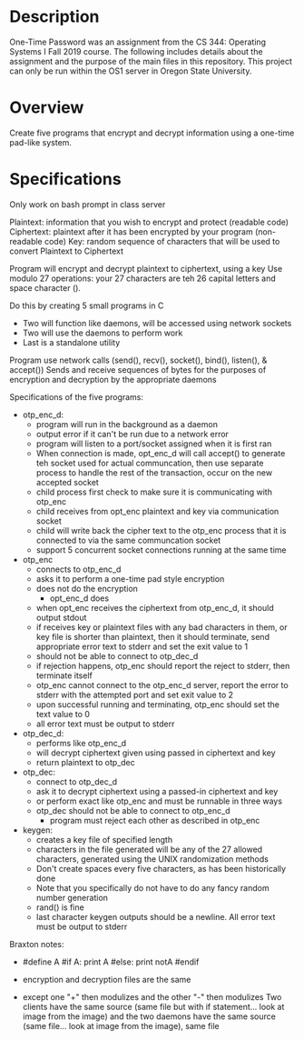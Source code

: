 # Description
 One-Time Password was an assignment from the CS 344: Operating Systems I Fall 2019 course. The following includes details about the assignment and the purpose of the main files in this repository. This project can only be run within the OS1 server in Oregon State University.

# Overview
 Create five programs that encrypt and decrypt information using a one-time pad-like system.
 
# Specifications
 Only work on bash prompt in class server
 
 Plaintext: information that you wish to encrypt and protect (readable code)
 Ciphertext: plaintext after it has been encrypted by your program (non-readable code)
 Key: random sequence of characters that will be used to convert Plaintext to Ciphertext
 
 Program will encrypt and decrypt plaintext to ciphertext, using a key
 Use modulo 27 operations: your 27 characters are teh 26 capital letters and space character ().
 
 Do this by creating 5 small programs in C
 - Two will function like daemons, will be accessed using network sockets
 - Two will use the daemons to perform work
 - Last is a standalone utility
 
 Program use network calls (send(), recv(), socket(), bind(), listen(), & accept())
 Sends and receive sequences of bytes for the purposes of encryption and decryption by the appropriate daemons
 
 Specifications of the five programs:
 - otp_enc_d: 
    - program will run in the background as a daemon
    - output error if it can't be run due to a network error
    - program will listen to a port/socket assigned when it is first ran
    - When connection is made, opt_enc_d will call accept() to generate teh socket used for actual communcation, then use separate process to handle the rest of the transaction, occur on the new accepted socket
    - child process first check to make sure it is communicating with otp_enc
    - child receives from opt_enc plaintext and key via communication socket
    - child will write back the cipher text to the otp_enc process that it is connected to via the same communcation socket
    - support 5 concurrent socket connections running at the same time
 - otp_enc
    - connects to otp_enc_d
    - asks it to perform a one-time pad style encryption
    - does not do the encryption
      - opt_enc_d does
    - when opt_enc receives the ciphertext from otp_enc_d, it should output stdout
    - if receives key or plaintext files with any bad characters in them, or key file is shorter than plaintext, then it should terminate, send appropriate error text to stderr and set the exit value to 1
    - should not be able to connect to otp_dec_d
    - if rejection happens, otp_enc should report the reject to stderr, then terminate itself
    - otp_enc cannot connect to the otp_enc_d server, report the error to stderr with the attempted port and set exit value to 2
    - upon successful running and terminating, otp_enc should set the text value to 0
    - all error text must be output to stderr
 - otp_dec_d:
    - performs like otp_enc_d
    - will decrypt ciphertext given using passed in ciphertext and key
    - return plaintext to otp_dec
 - otp_dec: 
    - connect to otp_dec_d
    - ask it to decrypt ciphertext using a passed-in ciphertext and key
    - or perform exact like otp_enc and must be runnable in three ways
    - otp_dec should not be able to connect to otp_enc_d
      - program must reject each other as described in otp_enc
 - keygen: 
    - creates a key file of specified length
    - characters in the file generated will be any of the 27 allowed characters, generated using the UNIX randomization methods
    - Don't create spaces every five characters, as has been historically done
    - Note that you specifically do not have to do any fancy random number generation
    - rand() is fine
    - last character keygen outputs should be a newline. All error text must be output to stderr


Braxton notes:
- #define A 
  #if A:
    print A
  #else:
    print notA
  #endif
  
- encryption and decryption files are the same
 - except one "+" then modulizes and the other "-" then modulizes
Two clients have the same source (same file but with if statement... look at image from the image) and the two daemons have the same source (same file... look at image from the image), same file